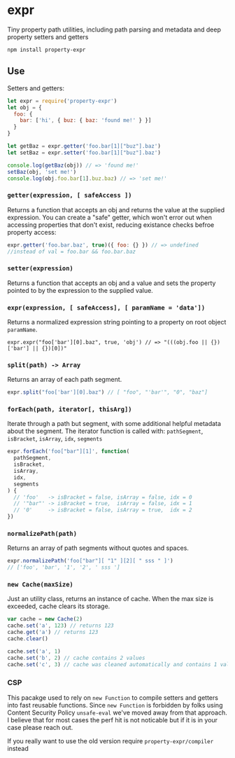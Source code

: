 # expr

Tiny property path utilities, including path parsing and metadata and deep property setters and getters

    npm install property-expr

## Use

Setters and getters:

```js
let expr = require('property-expr')
let obj = {
  foo: {
    bar: ['hi', { buz: { baz: 'found me!' } }]
  }
}

let getBaz = expr.getter('foo.bar[1]["buz"].baz')
let setBaz = expr.setter('foo.bar[1]["buz"].baz')

console.log(getBaz(obj)) // => 'found me!'
setBaz(obj, 'set me!')
console.log(obj.foo.bar[1].buz.baz) // => 'set me!'
```

### `getter(expression, [ safeAccess ])`

Returns a function that accepts an obj and returns the value at the supplied expression. You can create a "safe" getter, which won't error out when accessing properties that don't exist, reducing existance checks befroe property access:

```js
expr.getter('foo.bar.baz', true)({ foo: {} }) // => undefined
//instead of val = foo.bar && foo.bar.baz
```

### `setter(expression)`

Returns a function that accepts an obj and a value and sets the property pointed to by the expression to the supplied value.

### `expr(expression, [ safeAccess], [ paramName = 'data'])`

Returns a normalized expression string pointing to a property on root object
`paramName`.

    expr.expr("foo['bar'][0].baz", true, 'obj') // => "(((obj.foo || {})['bar'] || {})[0])"

### `split(path) -> Array`

Returns an array of each path segment.

```js
expr.split("foo['bar'][0].baz") // [ "foo", "'bar'", "0", "baz"]
```

### `forEach(path, iterator[, thisArg])`

Iterate through a path but segment, with some additional helpful metadata about the segment. The iterator function is called with: `pathSegment`, `isBracket`, `isArray`, `idx`, `segments`

```js
expr.forEach('foo["bar"][1]', function(
  pathSegment,
  isBracket,
  isArray,
  idx,
  segments
) {
  // 'foo'   -> isBracket = false, isArray = false, idx = 0
  // '"bar"' -> isBracket = true,  isArray = false, idx = 1
  // '0'     -> isBracket = false, isArray = true,  idx = 2
})
```

### `normalizePath(path)`

Returns an array of path segments without quotes and spaces.

```js
expr.normalizePath('foo["bar"][ "1" ][2][ " sss " ]')
// ['foo', 'bar', '1', '2', ' sss ']
```

### `new Cache(maxSize)`

Just an utility class, returns an instance of cache. When the max size is exceeded, cache clears its storage.

```js
var cache = new Cache(2)
cache.set('a', 123) // returns 123
cache.get('a') // returns 123
cache.clear()

cache.set('a', 1)
cache.set('b', 2) // cache contains 2 values
cache.set('c', 3) // cache was cleaned automatically and contains 1 value
```

### CSP

This pacakge used to rely on `new Function` to compile setters and getters into fast
reusable functions. Since `new Function` is forbidden by folks using Content Security Policy `unsafe-eval`
we've moved away from that approach. I believe that for most cases the perf hit is not noticable
but if it is in your case please reach out.

If you really want to use the old version require `property-expr/compiler` instead
